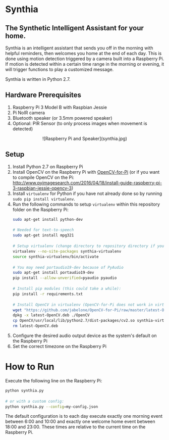 # Synthia
## The Synthetic Intelligent Assistant for your home.

Synthia is an intelligent assistant that sends you off in the morning with helpful reminders, then welcomes you home at the end of each day. This is done using motion detection triggered by a camera built into a Raspberry Pi. If motion is detected within a certain time range in the morning or evening, it will trigger functions to play a customized message.

Synthia is written in Python 2.7.

## Hardware Prerequisites
1. Raspberry Pi 3 Model B with Raspbian Jessie
1. Pi NoIR camera
1. Bluetooth speaker (or 3.5mm powered speaker)
1. Optional: PIR Sensor (to only process images when movement is detected)
<div align="center">![Raspberry Pi and Speaker](synthia.jpg)</div>

## Setup
1. Install Python 2.7 on Raspberry Pi
1. Install OpenCV on the Raspberry Pi with [OpenCV-for-Pi](https://github.com/jabelone/OpenCV-for-Pi) (or if you want to compile OpenCV on the Pi: http://www.pyimagesearch.com/2016/04/18/install-guide-raspberry-pi-3-raspbian-jessie-opencv-3)
1. Install `virtualenv` for Python if you have not already done so by running `sudo pip install virtualenv`.
1. Run the following commands to setup `virtualenv` within this repository folder on the Raspberry Pi:
    ```bash
    sudo apt-get install python-dev

    # Needed for text-to-speech
    sudo apt-get install mpg321

    # Setup virtualenv (change directory to repository directory if you haven't already)
    virtualenv --no-site-packages synthia-virtualenv
    source synthia-virtualenv/bin/activate

    # You may need portaudio19-dev because of PyAudio
    sudo apt-get install portaudio19-dev
    pip install --allow-unverified=pyaudio pyaudio

    # Install pip modules (this could take a while):
    pip install -r requirements.txt

    # Install OpenCV in virtualenv (OpenCV-for-Pi does not work in virtualenv by default)
    wget "https://github.com/jabelone/OpenCV-for-Pi/raw/master/latest-OpenCV.deb"
    dpkg -x latest-OpenCV.deb ./OpenCV
    cp OpenCV/usr/local/lib/python2.7/dist-packages/cv2.so synthia-virtualenv/local/lib/python2.7/site-packages/
    rm latest-OpenCV.deb
    ```
1. Configure the desired audio output device as the system's default on the Raspberry Pi
1. Set the correct timezone on the Raspberry Pi

# How to Run
Execute the following line on the Raspberry Pi:
```bash
python synthia.py

# or with a custom config:
python synthia.py --config=my-config.json
```
The default configuration is to each day execute exactly one morning event between 6:00 and 10:00  and exactly one welcome home event between 18:00 and 23:00. These times are relative to the current time on the Raspberry Pi.
